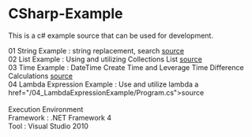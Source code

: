 # CSharp-Example
This is a c# example source that can be used for development.

01 String Example : string replacement, search <a href="/01_stringExample/Program.cs"> source</a> <br>
02 List Example : Using and utilizing Collections List <a href="/02_listExample/Program.cs"> source</a> <br>
03 Time Example : DateTime Create Time and Leverage Time Difference Calculations <a href="/03_TimeExample/Program.cs"> source</a> <br>
04 Lambda Expression Example : Use and utilize lambda a href="/04_LambdaExpressionExample/Program.cs">source</a><br>
<br>
Execution Environment<br>
Framework : .NET Framework 4<br>
Tool : Visual Studio 2010<br>
